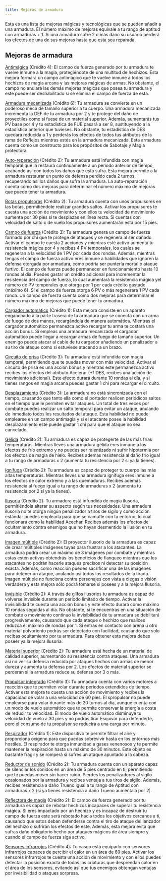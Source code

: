 ```yaml
---
title: Mejoras de armadura
---
```


Esta es una lista de mejoras mágicas y tecnológicas que se pueden añadir a una armadura. El número máximo de mejoras equivale a tu rango de aptitud con armaduras + 1. Si una armadura sufre 2 o más daño su usuario perderá los efectos de una de sus mejoras hasta que esta sea reparada.

## Mejoras de armadura

<u>Antimágica</u> (Crédito 4): El campo de fuerza generado por tu armadura te vuelve inmune a la magia, protegiéndote de una multitud de hechizos. Esta mejora formara un campo antimágico que te vuelve inmune a todos los hechizos de magia arcana y las mejoras mágicas de armas. No obstante, el campo no anulará las demás mejoras mágicas que posea tu armadura y este puede ser deshabilitado si se elimina el campo de fuerza de esta. 

<u>Armadura mecanizada</u> (Crédito 6): Tu armadura se convierte en un poderoso meca de tamaño superior a tu cuerpo. Una armadura mecanizada incrementa la DEF de tu armadura por 2 y te protege del daño de proyectiles como si fuese de un material superior. Además, aumentarás tus PV base por 4 y tu estadística de FUE pasará a ser 8, sustituyendo a la estadística anterior que tuvieses. No obstante, tu estadística de DES quedará reducida a 1 y perderás los efectos de todos tus atributos de la rama de Reflejos mientras estés en la armadura mecanizada. Esta armadura cuenta como un constructo para los propósitos de Sabotaje y Magia protectora. 

<u>Auto-reparación</u> (Crédito 2): Tu armadura está infundida con magia temporal que la restaura continuamente a un periodo anterior de tiempo, acabando así con todos los daños que esta sufra. Esta mejora permite a la armadura restaurar un punto de defensa perdido cada 2 turnos, recuperando así los daños que sufra la armadura. La auto-reparación cuenta como dos mejoras para determinar el número máximo de mejoras que puede tener tu armadura.

<u>Botas propulsoras</u> (Crédito 2): Tu armadura cuenta con unos propulsores en las botas, permitiéndote realizar grandes saltos. Activar los propulsores te cuesta una acción de movimiento y con ellos tu velocidad de movimiento aumenta por 30 pies si te desplazas en línea recta. Si cuentas con velocidad de salto o de vuelo los propulsores aumentarán esta por 15 pies.

<u>Campo de fuerza</u> (Crédito 3): Tu armadura genera un campo de fuerza formado por chi que te protege de ataques y se regenera al ser dañado. Activar el campo te cuesta 2 acciones y mientras esté activo aumenta tu resistencia mágica por 4 y recibes 4 PV temporales, los cuales se regeneran a la velocidad de 1 PV por cada dos rondas. Además, mientras tengas el campo de fuerza activo eres inmune a habilidades que ignoren la defensa otorgada por armadura, como podría ser puntería mortal o ataque furtivo. El campo de fuerza puede permanecer en funcionamiento hasta 10 rondas al día. Puedes gastar un crédito adicional para  incrementar la resistencia del campo de fuerza, lo cual aumentará la resistencia mágica yel número de PV temporales que otorga por 1 por cada crédito gastado (máximo 6). Si el campo de fuerza otorga 6 PV o más regenerará 1 PV cada ronda. Un campo de fuerza cuenta como dos mejoras para determinar el número máximo de mejoras que puede tener tu armadura.

<u>Cargador automático</u> (Crédito 1): Esta mejora consiste en un aparato enganchado a la parte trasera de tu armadura que se conecta con un arma de fuego de dos manos, recargándola de manera automática. Mientras el cargador automático permanezca activo recargar tu arma te costará una acción bonus. Si empleas una armadura mecanizada el cargador automático puede llegar a recargar armas de fuego de tamaño superior. Un enemigo puede atacar al cable de tu cargador añadiendo un penalizador a su tiro de ataque como si estuviese atacando a un brazo.

<u>Circuito de prisa</u> (Crédito 3): Tu armadura está infundida con magia temporal, permitiendo que te puedas mover con más velocidad. Activar el circuito de prisa es una acción bonus y mientras este permanezca activo recibes los efectos del atributo Acelerar (+1 DES, recibes una acción de movimiento adicional). Este efecto durará durante 10 rondas al día, y si tienes rangos en magia arcana puedes gastar 1 chi para recargar el circuito.

<u>Desplazamiento</u> (Crédito 3): La armadura no está sincronizada con el tiempo, causando que tanto ella como el portador realicen periódicos saltos en el tiempo que le permiten evitar ataques. Un total de tres veces por combate puedes realizar un salto temporal para evitar un ataque, anulando de inmediato todos los resultados del ataque. Esta habilidad no puede emplearse en un campo antimagia y si el atacante posee la habilidad desplazamiento este puede gastar 1 chi para que el ataque no sea cancelado.  

<u>Gélida</u> (Crédito 2): Tu armadura es capaz de protegerte de las más frías temperaturas. Mientras lleves una armadura	 gélida eres inmune a los efectos de frío extremo y no puedes ser ralentizado ni sufrir hipotermia por los efectos de magia de hielo. Recibes además resistencia al daño frío igual a tu rango de armaduras x 2 (aumenta tu resistencia por 2 si ya la tienes).

<u>Ignífuga</u> (Crédito 2): Tu armadura es capaz de proteger tu cuerpo las más altas temperaturas. Mientras lleves una armadura ignífuga eres inmune a los efectos de calor extremo y a las quemaduras. Recibes además resistencia al fuego igual a tu rango de armaduras x 2 (aumenta tu resistencia por 2 si ya la tienes).

<u>Ilusoria</u> (Crédito 2): Tu armadura está infundida de magia ilusoria, permitiéndola alterar su aspecto según tus necesidades. Una armadura ilusoria no te otorga ningún penalizador a tiros de sigilo y como acción estándar puedes emplearla para que se camufle con tu entorno, lo cual funcionará como la habilidad Acechar. Recibes además los efectos de ocultamiento contra enemigos que no hayan desmentido la ilusión en tu armadura.

<u>Imagen múltiple</u> (Crédito 2): El proyector ilusorio de la armadura es capaz de crear múltiples imágenes tuyas para frustrar a los atacantes. La armadura podrá crear un máximo de 3 imágenes por combate y mientras estas estén activas obtendrás los beneficios de flanqueo mientras que los atacantes no podrán hacerle ataques precisos ni detectar su posición exacta. Además, como reacción puedes sacrificar una de las imágenes para detener un ataque, anulando así todos los resultados de la tirada. Imagen múltiple no funciona contra personajes con vista a ciegas o visión verdadera y esta mejora sólo podrá tomarse si posees y a la mejora Ilusoria.

<u>Invisible</u> (Crédito 2): A través de glifos ilusorios tu armadura es capaz de volverse invisible durante un periodo limitado de tiempo. Activar la invisibilidad te cuesta una acción bonus y este efecto durará como máximo 10 rondas seguidas al día. No obstante, si te encuentras en una situación de combate o movimiento contínuo la invisibilidad de tu armadura se debilitará progresivamente, causando que cada ataque o hechizo que realices reduzca el máximo de rondas por 1. Si entras en contacto con arena u otro material polvoriento podrás ser detectado con facilidad, causando que solo recibas ocultamiento por tu armadura. Para obtener esta mejora debes poseer ya la mejora Ilusoria.

<u>Material superior</u> (Crédito 2): Tu armadura está hecha de un material de calidad superior, aumentando su resistencia contra ataques. Una armadura así no ver su defensa reducida por ataques hechos con armas de menor dureza y aumenta tu defensa por 2. Los efectos de material superior se perderán si la armadura reduce su defensa por 3 o más.

<u>Propulsor integrado</u> (Crédito 3): Tu armadura cuenta con varios motores a reacción que te permiten volar durante periodos extendidos de tiempo. Activar esta mejora te cuesta una acción de movimiento y recibes la capacidad de volar a una velocidad de 60 pies. El spropulsor no puede emplearse para volar durante más de 20 turnos al día, aunque cuenta con un modo de vuelo automático que te permite conservar la energía a costa de reducir tu velocidad. El modo de vuelo automático disminuye tu velocidad de vuelo a 30 pies y no podrás tirar Esquivar para defenderte, pero el consumo de tu propulsor se reducirá a una carga por minuto.

<u>Respirador</u> (Crédito 1): Este dispositivo te permite filtrar el aire y proporciona oxígeno para que puedas sobrevivir hasta en los entornos más hostiles. El respirador te otorga inmunidad a gases venenosos y te permite mantener la respiración hasta un máximo de 30 minutos. Este objeto es bastante frágil y se romperá si sufres un ataque apuntado a la cabeza.

<u>Reductor de sonido</u> (Crédito 2): Tu armadura cuenta con un aparato capaz de silenciar los sonidos en un área de 5 pies centrado en ti, permitiendo que te puedas mover sin hacer ruido. Pierdes los penalizadores al sigilo ocasionados por la armadura y recibes ventaja a tus tiros de sigilo. Además, recibes resistencia a daño Trueno igual a tu rango de Aptitud con armaduras x 2 (si ya tienes resistencia a daño Trueno auméntala por 2).

<u>Reflectora de magia</u> (Crédito 2): El campo de fuerza generado por tu armadura es capaz de rebotar hechizos incapaces de superar tu resistencia mágica. Si eres impactado por un hechizo y es incapaz de destruir tu campo de fuerza este será rebotado hacia todos los objetivos cercanos a ti, causando que estos deban defenderse contra el tiro de ataque del lanzador del hechizo o sufrirán los efectos de este. Además, esta mejora evita que sufras daño obligatorio hecho por ataques mágicos de área siempre y cuando el campo de fuerza siga activo.

<u>Sensores infrarrojos</u> (Crédito 4): Tu casco está equipado con sensores infrarrojos capaces de percibir el calor en un área de 60 pies. Activar los sensores infrarrojos te cuesta una acción de movimiento y con ellos puedes detectar la posición exacta de todas las criaturas que desprendan calor en el área de los sensores, evitando así que tus enemigos obtengan ventajas por invisibilidad o ataques sorpresa.